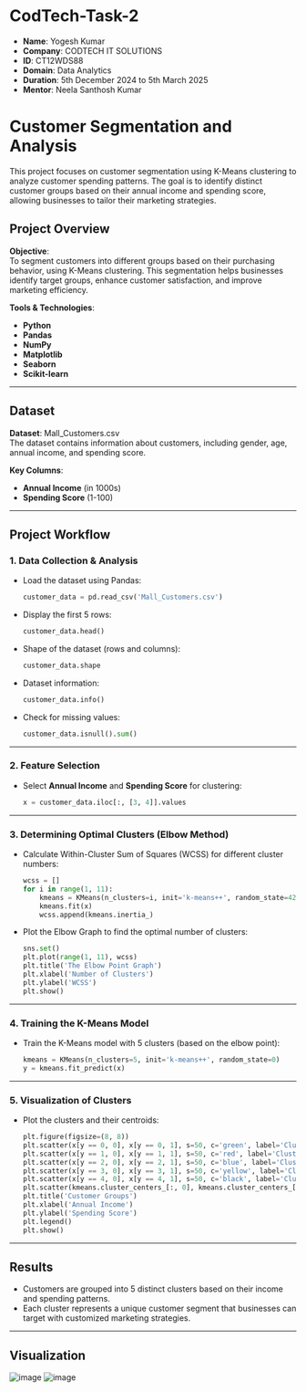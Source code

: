 # CodTech-Task-2
- **Name**: Yogesh Kumar  
- **Company**: CODTECH IT SOLUTIONS  
- **ID**: CT12WDS88  
- **Domain**: Data Analytics  
- **Duration**: 5th December 2024 to 5th March 2025  
- **Mentor**: Neela Santhosh Kumar  

# Customer Segmentation and Analysis

This project focuses on customer segmentation using K-Means clustering to analyze customer spending patterns. The goal is to identify distinct customer groups based on their annual income and spending score, allowing businesses to tailor their marketing strategies.

## Project Overview

**Objective**:  
To segment customers into different groups based on their purchasing behavior, using K-Means clustering. This segmentation helps businesses identify target groups, enhance customer satisfaction, and improve marketing efficiency.

**Tools & Technologies**:  
- **Python**  
- **Pandas**  
- **NumPy**  
- **Matplotlib**  
- **Seaborn**  
- **Scikit-learn**  

---

## Dataset  
**Dataset**: Mall_Customers.csv  
The dataset contains information about customers, including gender, age, annual income, and spending score.

**Key Columns**:  
- **Annual Income** (in 1000s)  
- **Spending Score** (1-100)

---

## Project Workflow

### 1. Data Collection & Analysis
- Load the dataset using Pandas:  
  ```python
  customer_data = pd.read_csv('Mall_Customers.csv')
  ```
- Display the first 5 rows:  
  ```python
  customer_data.head()
  ```
- Shape of the dataset (rows and columns):  
  ```python
  customer_data.shape
  ```
- Dataset information:  
  ```python
  customer_data.info()
  ```
- Check for missing values:  
  ```python
  customer_data.isnull().sum()
  ```

---

### 2. Feature Selection  
- Select **Annual Income** and **Spending Score** for clustering:  
  ```python
  x = customer_data.iloc[:, [3, 4]].values
  ```

---

### 3. Determining Optimal Clusters (Elbow Method)
- Calculate Within-Cluster Sum of Squares (WCSS) for different cluster numbers:  
  ```python
  wcss = []
  for i in range(1, 11):
      kmeans = KMeans(n_clusters=i, init='k-means++', random_state=42)
      kmeans.fit(x)
      wcss.append(kmeans.inertia_)
  ```
- Plot the Elbow Graph to find the optimal number of clusters:  
  ```python
  sns.set()
  plt.plot(range(1, 11), wcss)
  plt.title('The Elbow Point Graph')
  plt.xlabel('Number of Clusters')
  plt.ylabel('WCSS')
  plt.show()
  ```

---

### 4. Training the K-Means Model  
- Train the K-Means model with 5 clusters (based on the elbow point):  
  ```python
  kmeans = KMeans(n_clusters=5, init='k-means++', random_state=0)
  y = kmeans.fit_predict(x)
  ```

---

### 5. Visualization of Clusters
- Plot the clusters and their centroids:  
  ```python
  plt.figure(figsize=(8, 8))
  plt.scatter(x[y == 0, 0], x[y == 0, 1], s=50, c='green', label='Cluster 1')
  plt.scatter(x[y == 1, 0], x[y == 1, 1], s=50, c='red', label='Cluster 2')
  plt.scatter(x[y == 2, 0], x[y == 2, 1], s=50, c='blue', label='Cluster 3')
  plt.scatter(x[y == 3, 0], x[y == 3, 1], s=50, c='yellow', label='Cluster 4')
  plt.scatter(x[y == 4, 0], x[y == 4, 1], s=50, c='black', label='Cluster 5')
  plt.scatter(kmeans.cluster_centers_[:, 0], kmeans.cluster_centers_[:, 1], s=100, c='cyan', label='Centroids')
  plt.title('Customer Groups')
  plt.xlabel('Annual Income')
  plt.ylabel('Spending Score')
  plt.legend()
  plt.show()
  ```

---

## Results
- Customers are grouped into 5 distinct clusters based on their income and spending patterns.
- Each cluster represents a unique customer segment that businesses can target with customized marketing strategies.

---

## Visualization  

![image](https://github.com/user-attachments/assets/22c050f4-b369-4e6b-9360-157d0f24d34b)
![image](https://github.com/user-attachments/assets/e1bb3f0e-63b6-4d22-a8a0-e821708023db)

